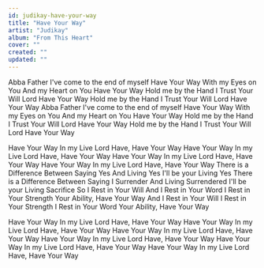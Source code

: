 ```yaml
---
id: judikay-have-your-way
title: "Have Your Way"
artist: "Judikay"
album: "From This Heart"
cover: ""
created: ""
updated: ""
---
```


Abba Father
I've come to the end of myself
Have Your Way
With my Eyes on You
And my Heart on You
Have Your Way
Hold me by the Hand
I Trust Your Will
Lord Have Your Way
Hold me by the Hand
I Trust Your Will
Lord Have Your Way
Abba Father
I've come to the end of myself
Have Your Way
With my Eyes on You
And my Heart on You
Have Your Way
Hold me by the Hand
I Trust Your Will
Lord Have Your Way
Hold me by the Hand
I Trust Your Will
Lord Have Your Way

Have Your Way
In my Live Lord
Have, Have Your Way
Have Your Way
In my Live Lord
Have, Have Your Way
Have Your Way
In my Live Lord
Have, Have Your Way
Have Your Way
In my Live Lord
Have, Have Your Way
There is a Difference
Between Saying Yes
And Living Yes
I'll be your Living Yes
There is a Difference
Between Saying I Surrender
And Living Surrendered
I'll be your Living Sacrifice
So I Rest in Your Will
And I Rest in Your Word
I Rest in Your Strength
Your Ability, Have Your Way
And I Rest in Your Will
I Rest in Your Strength
I Rest in Your Word
Your Ability, Have Your Way

Have Your Way
In my Live Lord
Have, Have Your Way
Have Your Way
In my Live Lord
Have, Have Your Way
Have Your Way
In my Live Lord
Have, Have Your Way
Have Your Way
In my Live Lord
Have, Have Your Way
Have Your Way
In my Live Lord
Have, Have Your Way
Have Your Way
In my Live Lord
Have, Have Your Way